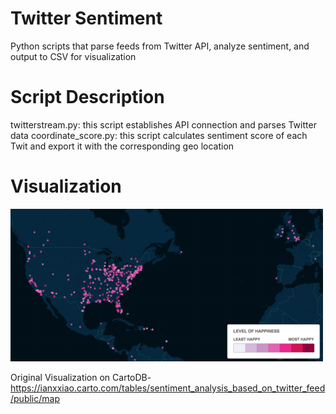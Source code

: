 # Twitter Sentiment
Python scripts that parse feeds from Twitter API, analyze sentiment, and output to CSV for visualization

# Script Description

twitterstream.py: this script establishes API connection and parses Twitter data
coordinate_score.py: this script calculates sentiment score of each Twit and export it with the corresponding geo location

# Visualization

![ScreenShot](https://github.com/ianxxiao/twitter-sentiment/blob/master/tumblr_inline_nhs9bfsi7C1rct3q2.png)

Original Visualization on CartoDB- https://ianxxiao.carto.com/tables/sentiment_analysis_based_on_twitter_feed/public/map
